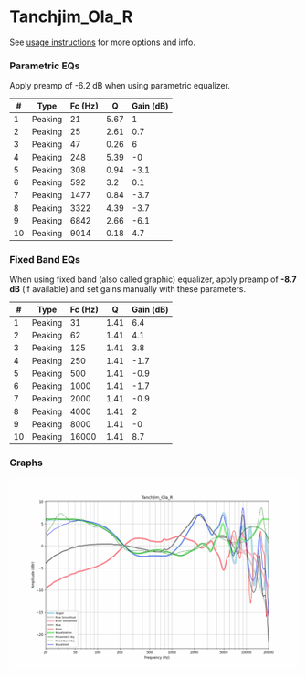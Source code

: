 # Tanchjim_Ola_R
See [usage instructions](https://github.com/jaakkopasanen/AutoEq#usage) for more options and info.

### Parametric EQs
Apply preamp of -6.2 dB when using parametric equalizer.

|   # | Type    |   Fc (Hz) |    Q |   Gain (dB) |
|-----|---------|-----------|------|-------------|
|   1 | Peaking |        21 | 5.67 |         1   |
|   2 | Peaking |        25 | 2.61 |         0.7 |
|   3 | Peaking |        47 | 0.26 |         6   |
|   4 | Peaking |       248 | 5.39 |        -0   |
|   5 | Peaking |       308 | 0.94 |        -3.1 |
|   6 | Peaking |       592 | 3.2  |         0.1 |
|   7 | Peaking |      1477 | 0.84 |        -3.7 |
|   8 | Peaking |      3322 | 4.39 |        -3.7 |
|   9 | Peaking |      6842 | 2.66 |        -6.1 |
|  10 | Peaking |      9014 | 0.18 |         4.7 |

### Fixed Band EQs
When using fixed band (also called graphic) equalizer, apply preamp of **-8.7 dB** (if available) and set gains manually with these parameters.

|   # | Type    |   Fc (Hz) |    Q |   Gain (dB) |
|-----|---------|-----------|------|-------------|
|   1 | Peaking |        31 | 1.41 |         6.4 |
|   2 | Peaking |        62 | 1.41 |         4.1 |
|   3 | Peaking |       125 | 1.41 |         3.8 |
|   4 | Peaking |       250 | 1.41 |        -1.7 |
|   5 | Peaking |       500 | 1.41 |        -0.9 |
|   6 | Peaking |      1000 | 1.41 |        -1.7 |
|   7 | Peaking |      2000 | 1.41 |        -0.9 |
|   8 | Peaking |      4000 | 1.41 |         2   |
|   9 | Peaking |      8000 | 1.41 |        -0   |
|  10 | Peaking |     16000 | 1.41 |         8.7 |

### Graphs
![](./Tanchjim_Ola_R.png)
